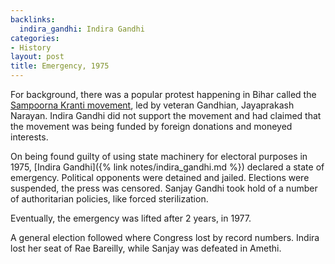 ```yaml
---
backlinks:
  indira_gandhi: Indira Gandhi
categories:
- History
layout: post
title: Emergency, 1975
---
```


For background, there was a popular protest happening in Bihar called the [Sampoorna Kranti movement](https://en.wikipedia.org/wiki/Bihar_Movement),
led by veteran Gandhian, Jayaprakash Narayan. Indira Gandhi did not support the movement and had claimed that the movement was
being funded by foreign donations and moneyed interests.

On being found guilty of using state machinery for electoral purposes in 1975, [Indira Gandhi]({% link notes/indira_gandhi.md %}) declared a state of emergency.
Political opponents were detained and jailed. Elections were suspended, the press was censored. Sanjay Gandhi took hold of a number
of authoritarian policies, like forced sterilization.

Eventually, the emergency was lifted after 2 years, in 1977.

A general election followed where Congress lost by record numbers. Indira lost her seat of Rae Bareilly, while Sanjay
was defeated in Amethi.
